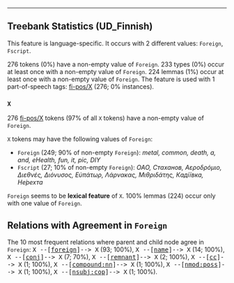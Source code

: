 

--------------------------------------------------------------------------------

## Treebank Statistics (UD_Finnish)

This feature is language-specific.
It occurs with 2 different values: `Foreign`, `Fscript`.

276 tokens (0%) have a non-empty value of `Foreign`.
233 types (0%) occur at least once with a non-empty value of `Foreign`.
224 lemmas (1%) occur at least once with a non-empty value of `Foreign`.
The feature is used with 1 part-of-speech tags: [fi-pos/X]() (276; 0% instances).

### `X`

276 [fi-pos/X]() tokens (97% of all `X` tokens) have a non-empty value of `Foreign`.

`X` tokens may have the following values of `Foreign`:

* `Foreign` (249; 90% of non-empty `Foreign`): <em>metal, common, death, a, and, eHealth, fun, it, pic, DIY</em>
* `Fscript` (27; 10% of non-empty `Foreign`): <em>ОАО, Стаханoв, Aεροδρόμιο, Διεθνές, Διόνυσος, Εὐπάτωρ, Λάρνακας, Μιθριδάτης, Кадіївка, Не́рехта</em>

`Foreign` seems to be **lexical feature** of `X`. 100% lemmas (224) occur only with one value of `Foreign`.

## Relations with Agreement in `Foreign`

The 10 most frequent relations where parent and child node agree in `Foreign`:
<tt>X --[<a href="../dep/foreign.html">foreign</a>]--> X</tt> (93; 100%),
<tt>X --[<a href="../dep/name.html">name</a>]--> X</tt> (14; 100%),
<tt>X --[<a href="../dep/conj.html">conj</a>]--> X</tt> (7; 70%),
<tt>X --[<a href="../dep/remnant.html">remnant</a>]--> X</tt> (2; 100%),
<tt>X --[<a href="../dep/cc.html">cc</a>]--> X</tt> (1; 100%),
<tt>X --[<a href="../dep/compound:nn.html">compound:nn</a>]--> X</tt> (1; 100%),
<tt>X --[<a href="../dep/nmod:poss.html">nmod:poss</a>]--> X</tt> (1; 100%),
<tt>X --[<a href="../dep/nsubj:cop.html">nsubj:cop</a>]--> X</tt> (1; 100%).

